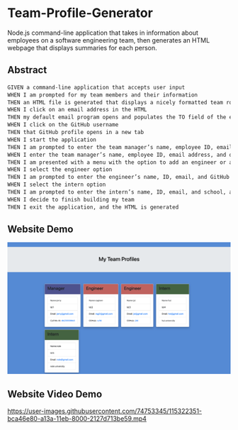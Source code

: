 # Team-Profile-Generator
Node.js command-line application that takes in information about employees on a software engineering team, then generates an HTML webpage that displays summaries for each person.
## Abstract

```md
GIVEN a command-line application that accepts user input
WHEN I am prompted for my team members and their information
THEN an HTML file is generated that displays a nicely formatted team roster based on user input
WHEN I click on an email address in the HTML
THEN my default email program opens and populates the TO field of the email with the address
WHEN I click on the GitHub username
THEN that GitHub profile opens in a new tab
WHEN I start the application
THEN I am prompted to enter the team manager’s name, employee ID, email address, and office number
WHEN I enter the team manager’s name, employee ID, email address, and office number
THEN I am presented with a menu with the option to add an engineer or an intern or to finish building my team
WHEN I select the engineer option
THEN I am prompted to enter the engineer’s name, ID, email, and GitHub username, and I am taken back to the menu
WHEN I select the intern option
THEN I am prompted to enter the intern’s name, ID, email, and school, and I am taken back to the menu
WHEN I decide to finish building my team
THEN I exit the application, and the HTML is generated
```


## Website Demo

![HTML webpage titled “My Team” features five boxes listing employee names, titles, and other key info.](./Assets/10-object-oriented-programming-homework-demo.png)





## Website Video Demo
https://user-images.githubusercontent.com/74753345/115322351-bca46e80-a13a-11eb-8000-2127d713be59.mp4





